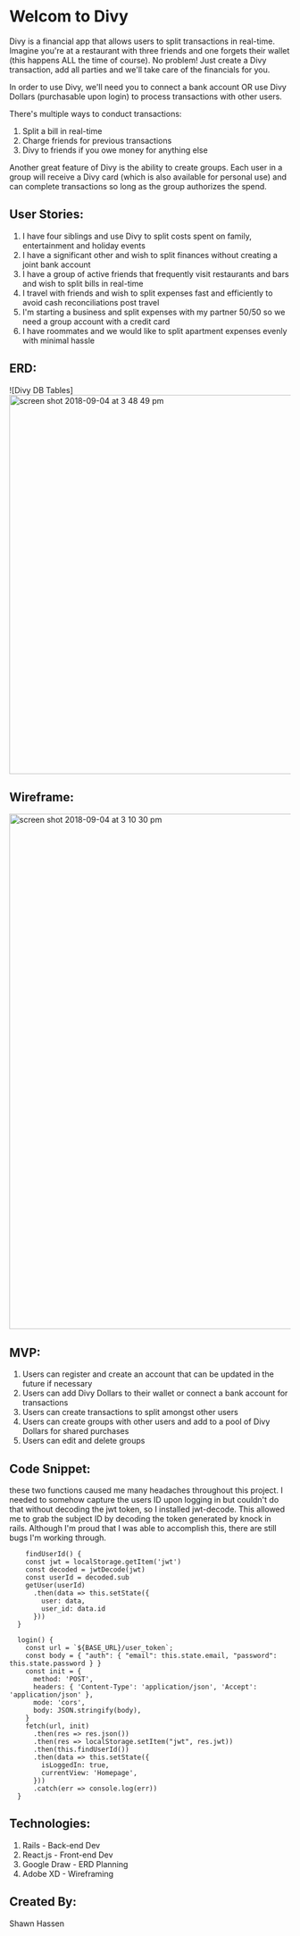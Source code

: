 # Welcom to Divy

Divy is a financial app that allows users to split transactions in real-time. Imagine you're at a restaurant with three friends and one forgets their wallet (this happens ALL the time of course). No problem! Just create a Divy transaction, add all parties and we'll take care of the financials for you. 

In order to use Divy, we'll need you to connect a bank account OR use Divy Dollars (purchasable upon login) to process transactions with other users.

There's multiple ways to conduct transactions:

1. Split a bill in real-time
2. Charge friends for previous transactions
3. Divy to friends if you owe money for anything else

Another great feature of Divy is the ability to create groups. Each user in a group will receive a Divy card (which is also available for personal use) and can complete transactions so long as the group authorizes the spend.

## User Stories:

1. I have four siblings and use Divy to split costs spent on family, entertainment and holiday events
2. I have a significant other and wish to split finances without creating a joint bank account
3. I have a group of active friends that frequently visit restaurants and bars and wish to split bills in real-time
4. I travel with friends and wish to split expenses fast and efficiently to avoid cash reconciliations post travel
5. I'm starting a business and split expenses with my partner 50/50 so we need a group account with a credit card
6. I have roommates and we would like to split apartment expenses evenly with minimal hassle

## ERD:

![Divy DB Tables]<img width="679" alt="screen shot 2018-09-04 at 3 48 49 pm" src="https://user-images.githubusercontent.com/34017019/45054132-13c4a600-b05a-11e8-865c-4e804ec1364b.png">

## Wireframe:

<img width="923" alt="screen shot 2018-09-04 at 3 10 30 pm" src="https://user-images.githubusercontent.com/34017019/45052421-bda13400-b054-11e8-8cde-71d8d8623f3d.png">

## MVP:

1. Users can register and create an account that can be updated in the future if necessary
2. Users can add Divy Dollars to their wallet or connect a bank account for transactions
3. Users can create transactions to split amongst other users
4. Users can create groups with other users and add to a pool of Divy Dollars for shared purchases
5. Users can edit and delete groups

## Code Snippet:

these two functions caused me many headaches throughout this project. I needed to somehow capture the users ID upon logging in but couldn't do that without decoding the jwt token, so I installed jwt-decode. This allowed me to grab the subject ID by decoding the token generated by knock in rails. Although I'm proud that I was able to accomplish this, there are still bugs I'm working through.

``` 
    findUserId() {
    const jwt = localStorage.getItem('jwt')
    const decoded = jwtDecode(jwt)
    const userId = decoded.sub
    getUser(userId)
      .then(data => this.setState({ 
        user: data,
        user_id: data.id
      }))
  }

  login() {
    const url = `${BASE_URL}/user_token`;
    const body = { "auth": { "email": this.state.email, "password": this.state.password } }
    const init = {
      method: 'POST',
      headers: { 'Content-Type': 'application/json', 'Accept': 'application/json' },
      mode: 'cors',
      body: JSON.stringify(body),
    }
    fetch(url, init)
      .then(res => res.json())
      .then(res => localStorage.setItem("jwt", res.jwt))
      .then(this.findUserId())
      .then(data => this.setState({
        isLoggedIn: true,
        currentView: 'Homepage',
      }))
      .catch(err => console.log(err))
  }
  ```

## Technologies:

1. Rails - Back-end Dev
2. React.js - Front-end Dev
3. Google Draw - ERD Planning
4. Adobe XD - Wireframing

## Created By:

Shawn Hassen
